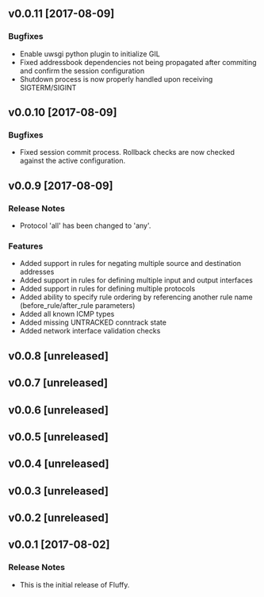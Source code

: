 ## v0.0.11 [2017-08-09]

### Bugfixes

* Enable uwsgi python plugin to initialize GIL
* Fixed addressbook dependencies not being propagated after commiting and confirm the session configuration
* Shutdown process is now properly handled upon receiving SIGTERM/SIGINT

## v0.0.10 [2017-08-09]

### Bugfixes

* Fixed session commit process. Rollback checks are now checked against the active configuration.

## v0.0.9 [2017-08-09]

### Release Notes

* Protocol 'all' has been changed to 'any'.

### Features

* Added support in rules for negating multiple source and destination addresses
* Added support in rules for defining multiple input and output interfaces
* Added support in rules for defining multiple protocols
* Added ability to specify rule ordering by referencing another rule name (before_rule/after_rule parameters)
* Added all known ICMP types
* Added missing UNTRACKED conntrack state
* Added network interface validation checks

## v0.0.8 [unreleased]

## v0.0.7 [unreleased]

## v0.0.6 [unreleased]

## v0.0.5 [unreleased]

## v0.0.4 [unreleased]

## v0.0.3 [unreleased]

## v0.0.2 [unreleased]

## v0.0.1 [2017-08-02]

### Release Notes

* This is the initial release of Fluffy.
